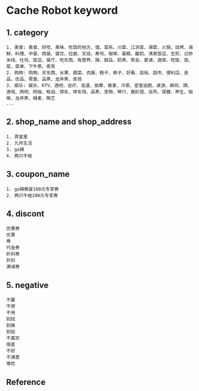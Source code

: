 
# Cache Robot keyword

## 1. category

```
1. 美食: 美食、好吃、美味、吃饭的地方、饿、菜系、川菜、江浙菜、湘菜、火锅、烧烤、海鲜、料理、中餐、西餐、餐饮、拉面、叉烧、寿司、咖啡、蛋糕、酸奶、清真饭店、生煎、过桥米线、吐司、饭店、餐厅、吃东西、有营养、辣、甜品、奶茶、聚会、宴请、酒席、吃饭、饭、菜、菜单、下午茶、夜宵
2. 购物: 购物、买东西、水果、蔬菜、衣服、鞋子、裤子、好看、逛街、超市、便利店、良品、优品、零食、品茶、龙井茶、卖场
3. 娱乐: 娱乐、KTV、酒吧、足疗、足道、按摩、推拿、汗蒸、密室逃脱、桌游、麻将、牌、游戏、网吧、网咖、枪战、停车、停车场、品茶、宠物、琴行、轰趴馆、会所、保健、养生、咖啡、龙井茶、喊麦、陶艺
...
```

## 2. shop\_name and shop\_address

```
1. 弄堂里
2. 九月生活
3. go辣
4. 两只牛蛙
```

## 3. coupon\_name

```
1. go辣晚餐100元专享券
2. 两只牛蛙100元专享券
```


## 4. discont

```
优惠券
优惠
券
代金券
折扣券
折扣
满减券

```

## 5. negative

```
不要
不想
不用
别找
别推
别给
不喜欢
很差
不好
不满意
难吃
```


## Reference

